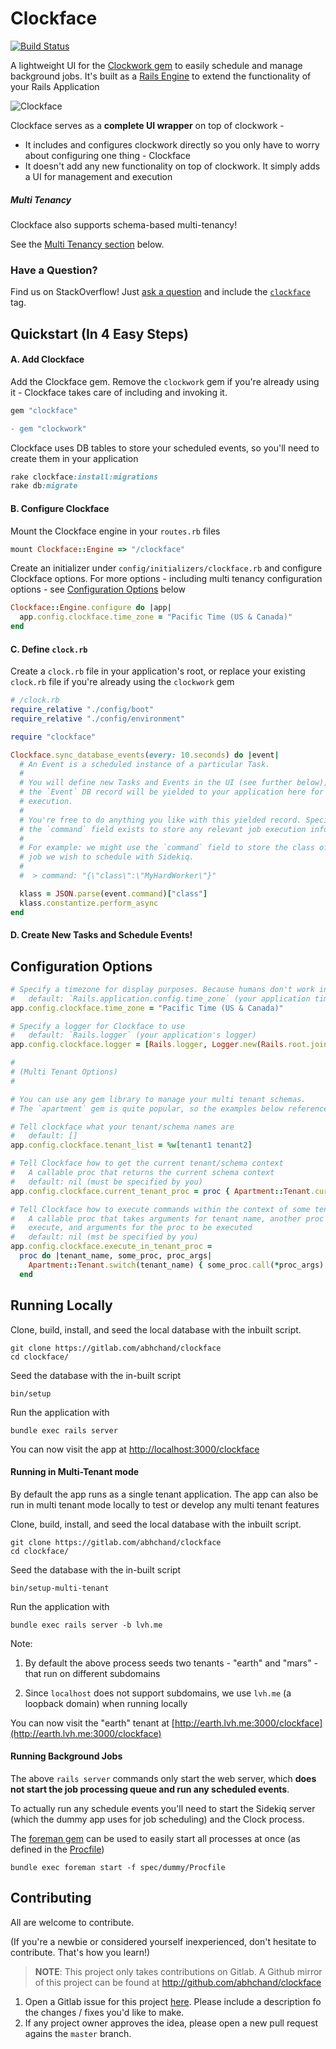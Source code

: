 # Clockface

[![Build Status](https://gitlab.com/abhchand/clockface/badges/master/build.svg)](https://gitlab.com/abhchand/clockface/pipelines)

A lightweight UI for the [Clockwork gem](https://github.com/Rykian/clockwork) to easily schedule and manage background jobs. It's built as a [Rails Engine](http://guides.rubyonrails.org/engines.html) to extend the functionality of your Rails Application

![Clockface](https://gitlab.com/abhchand/clockface/raw/master/meta/screenshot.png)

Clockface serves as a **complete UI wrapper** on top of clockwork -

- It includes and configures clockwork directly so you only have to worry about configuring one thing - Clockface
- It doesn't add any new functionality on top of clockwork. It simply adds a UI for management and execution

##### Multi Tenancy

Clockface also supports schema-based multi-tenancy!

See the [Multi Tenancy section](#multi_tenancy) below.

### Have a Question?

Find us on StackOverflow! Just [ask a question](https://stackoverflow.com/questions/ask) and include the [`clockface`](https://stackoverflow.com/questions/tagged/clockface) tag.


## Quickstart (In 4 Easy Steps)

#### A. Add Clockface

Add the Clockface gem. Remove the `clockwork` gem if you're already using it - Clockface takes care of including and invoking it.

```ruby
gem "clockface"
```

```diff
- gem "clockwork"
```

Clockface uses DB tables to store your scheduled events, so you'll need to create them in your application

```ruby
rake clockface:install:migrations
rake db:migrate
```

#### B. Configure Clockface

Mount the Clockface engine in your `routes.rb` files

```ruby
mount Clockface::Engine => "/clockface"
```

Create an initializer under `config/initializers/clockface.rb` and configure Clockface options. For more options - including multi tenancy configuration options - see [Configuration Options](#configuration_options) below

```ruby
Clockface::Engine.configure do |app|
  app.config.clockface.time_zone = "Pacific Time (US & Canada)"
end
```

#### C. Define `clock.rb`

Create a `clock.rb` file in your application's root, or replace your existing `clock.rb` file if you're already using the `clockwork` gem

```ruby
# /clock.rb
require_relative "./config/boot"
require_relative "./config/environment"

require "clockface"

Clockface.sync_database_events(every: 10.seconds) do |event|
  # An Event is a scheduled instance of a particular Task.
  #
  # You will define new Tasks and Events in the UI (see further below), and
  # the `Event` DB record will be yielded to your application here for
  # execution.
  #
  # You're free to do anything you like with this yielded record. Specifically,
  # the `command` field exists to store any relevant job execution information.
  #
  # For example: we might use the `command` field to store the class of the
  # job we wish to schedule with Sidekiq.
  #
  #  > command: "{\"class\":\"MyHardWorker\"}"

  klass = JSON.parse(event.command)["class"]
  klass.constantize.perform_async
end
```

#### D. Create New Tasks and Schedule Events!




## <a name="configuration_options"></a>Configuration Options

```ruby
# Specify a timezone for display purposes. Because humans don't work in UTC.
#   default: `Rails.application.config.time_zone` (your application time zone)
app.config.clockface.time_zone = "Pacific Time (US & Canada)"

# Specify a logger for Clockface to use
#   default: `Rails.logger` (your application's logger)
app.config.clockface.logger = [Rails.logger, Logger.new(Rails.root.join("log", "clockface.log"))]

#
# (Multi Tenant Options)
#

# You can use any gem library to manage your multi tenant schemas.
# The `apartment` gem is quite popular, so the examples below reference configuration using that gem

# Tell clockface what your tenant/schema names are
#   default: []
app.config.clockface.tenant_list = %w[tenant1 tenant2]

# Tell Clockface how to get the current tenant/schema context
#   A callable proc that returns the current schema context
#   default: nil (must be specified by you)
app.config.clockface.current_tenant_proc = proc { Apartment::Tenant.current }

# Tell Clockface how to execute commands within the context of some tenant/schema
#   A callable proc that takes arguments for tenant name, another proc to
#   execute, and arguments for the proc to be executed
#   default: nil (mst be specified by you)
app.config.clockface.execute_in_tenant_proc =
  proc do |tenant_name, some_proc, proc_args|
    Apartment::Tenant.switch(tenant_name) { some_proc.call(*proc_args) }
  end
```

## Running Locally

Clone, build, install, and seed the local database with the inbuilt script.

```
git clone https://gitlab.com/abhchand/clockface
cd clockface/
```

Seed the database with the in-built script

```
bin/setup
```

Run the application with

```
bundle exec rails server
```

You can now visit the app at [http://localhost:3000/clockface](http://localhost:3000/clockface)

#### Running in Multi-Tenant mode

By default the app runs as a single tenant application. The app can also be run in multi tenant mode locally to test or develop any multi tenant features

Clone, build, install, and seed the local database with the inbuilt script.

```
git clone https://gitlab.com/abhchand/clockface
cd clockface/
```

Seed the database with the in-built script

```
bin/setup-multi-tenant
```

Run the application with

```
bundle exec rails server -b lvh.me
```


Note:
1. By default the above process seeds two tenants - "earth" and "mars" - that run on different subdomains

2. Since `localhost` does not support subdomains, we use `lvh.me` (a loopback domain) when running locally


You can now visit the "earth" tenant at [http://earth.lvh.me:3000/clockface](http://earth.lvh.me:3000/clockface)


#### Running Background Jobs


The above `rails server` commands only start the web server, which **does not start the job processing queue and run any scheduled events**.

To actually run any schedule events you'll need to start the Sidekiq server (which the dummy app uses for job scheduling) and the Clock process.

The [foreman gem](https://github.com/ddollar/foreman) can be used to easily start all processes at once (as defined in the [Procfile](./spec/dummy/Procfile))

```
bundle exec foreman start -f spec/dummy/Procfile
```

## Contributing

All are welcome to contribute.

(If you're a newbie or considered yourself inexperienced, don't hesitate to contribute. That's how you learn!)

> **NOTE**: This project only takes contributions on Gitlab. A Github mirror of this project can be found at http://github.com/abhchand/clockface

1. Open a Gitlab issue for this project [here](https://gitlab.com/abhchand/clockface/issues/new). Please include a description fo the changes / fixes you'd like to make.
2. If any project owner approves the idea, please open a new pull request agains the `master` branch.
